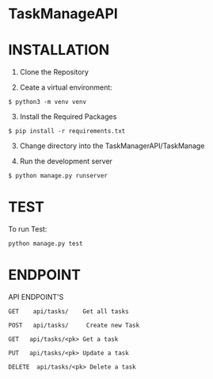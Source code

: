 # TaskManageAPI


#  INSTALLATION

1. Clone the Repository

2. Ceate a virtual environment:

```
$ python3 -m venv venv
```

3. Install the Required Packages

```
$ pip install -r requirements.txt
```

3. Change directory into the TaskManagerAPI/TaskManage

4. Run the development server

```
$ python manage.py runserver
```

# TEST 

To run Test:

```
python manage.py test
```

# ENDPOINT

API ENDPOINT'S


`GET    api/tasks/    Get all tasks`

`POST   api/tasks/     Create new Task`

`GET   api/tasks/<pk> Get a task`

`PUT   api/tasks/<pk> Update a task`

`DELETE  api/tasks/<pk> Delete a task`
